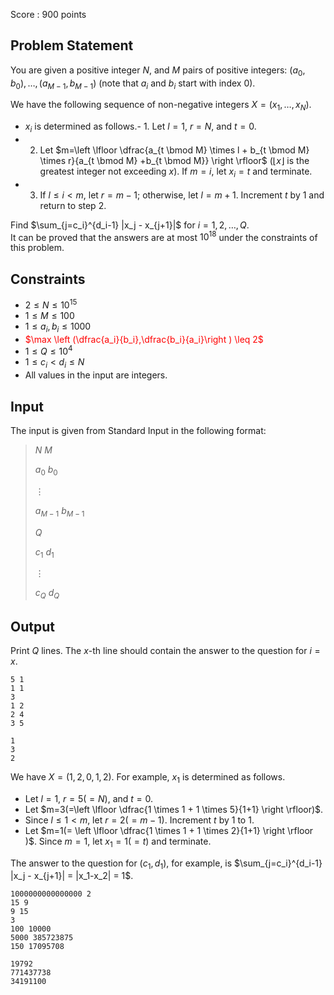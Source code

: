 Score : $900$ points

## Problem Statement

You are given a positive integer $N$, and $M$ pairs of positive integers: $(a_0,b_0),\ldots,(a_{M-1},b_{M-1})$ (note that $a_i$ and $b_i$ start with index $0$).

We have the following sequence of non-negative integers $X=(x_1,\ldots,x_N)$.

- $x_i$ is determined as follows.-   1. Let $l=1$, $r=N$, and $t=0$.
-   2. Let $m=\left \lfloor \dfrac{a_{t \bmod M} \times l + b_{t \bmod M} \times r}{a_{t \bmod M} +b_{t \bmod M}} \right \rfloor$ ($\lfloor x \rfloor$ is the greatest integer not exceeding $x$). If $m=i$, let $x_i=t$ and terminate.
-   3. If $l \leq i \lt m$, let $r=m-1$; otherwise, let $l=m+1$. Increment $t$ by $1$ and return to step 2.

Find $\sum_{j=c_i}^{d_i-1} |x_j - x_{j+1}|$ for $i=1,2,\ldots,Q$.<br>
It can be proved that the answers are at most $10^{18}$ under the constraints of this problem.

## Constraints

- $2 \leq N \leq 10^{15}$
- $1 \leq M \leq 100$
- $1 \leq a_i,b_i \leq 1000$
- <font color="red"> $\max \left (\dfrac{a_i}{b_i},\dfrac{b_i}{a_i}\right ) \leq 2$ </font>
- $1 \leq Q \leq 10^4$
- $1 \leq c_i \lt d_i \leq N$
- All values in the input are integers.

## Input

The input is given from Standard Input in the following format:

> $N$ $M$
> 
> $a_0$ $b_0$
> 
> $\vdots$
> 
> $a_{M-1}$ $b_{M-1}$
> 
> $Q$
> 
> $c_1$ $d_1$
> 
> $\vdots$
> 
> $c_Q$ $d_Q$

## Output

Print $Q$ lines. The $x$-th line should contain the answer to the question for $i=x$.

```input1
5 1
1 1
3
1 2
2 4
3 5
```

```output1
1
3
2
```

We have $X=(1,2,0,1,2)$. For example, $x_1$ is determined as follows.

- Let $l=1$, $r=5(=N)$, and $t=0$.
- Let $m=3(=\left \lfloor \dfrac{1 \times 1 + 1 \times 5}{1+1} \right \rfloor)$.
- Since $l \leq 1 \lt m$, let $r=2(=m-1)$. Increment $t$ by $1$ to $1$.
- Let $m=1(= \left \lfloor \dfrac{1 \times 1 + 1 \times 2}{1+1} \right \rfloor )$. Since $m=1$, let $x_1=1(=t)$ and terminate.

The answer to the question for $(c_1,d_1)$, for example, is $\sum_{j=c_i}^{d_i-1} |x_j - x_{j+1}| = |x_1-x_2| = 1$.

```input2
1000000000000000 2
15 9
9 15
3
100 10000
5000 385723875
150 17095708
```

```output2
19792
771437738
34191100
```